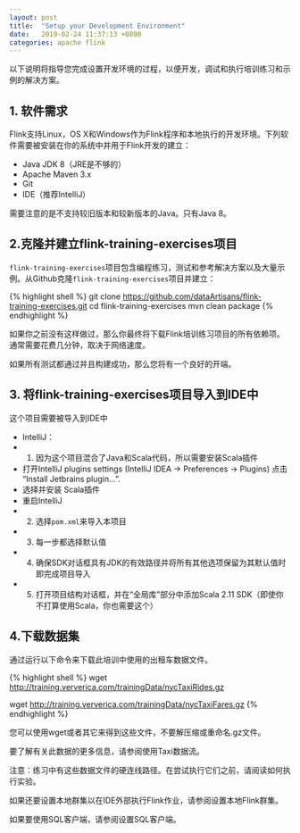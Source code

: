 ```yaml
---
layout: post
title:  "Setup your Development Environment"
date:   2019-02-24 11:37:13 +0800
categories: apache flink
---
```


以下说明将指导您完成设置开发环境的过程，以便开发，调试和执行培训练习和示例的解决方案。

## 1. 软件需求

Flink支持Linux，OS X和Windows作为Flink程序和本地执行的开发环境。下列软件需要被安装在你的系统中并用于Flink开发的建立：

- Java JDK 8（JRE是不够的）
- Apache Maven 3.x
- Git
- IDE（推荐IntelliJ）

需要注意的是不支持较旧版本和较新版本的Java。只有Java 8。

## 2.克隆并建立flink-training-exercises项目

`flink-training-exercises`项目包含编程练习，测试和参考解决方案以及大量示例。从Github克隆`flink-training-exercises`项目并建立：

{% highlight shell %}
git clone https://github.com/dataArtisans/flink-training-exercises.git
cd flink-training-exercises
mvn clean package
{% endhighlight %}

如果你之前没有这样做过，那么你最终将下载Flink培训练习项目的所有依赖项。通常需要花费几分钟，取决于网络速度。

如果所有测试都通过并且构建成功，那么您将有一个良好的开端。

## 3. 将flink-training-exercises项目导入到IDE中

这个项目需要被导入到IDE中

- IntelliJ：
 - 1. 因为这个项目混合了Java和Scala代码，所以需要安装Scala插件
  - 打开IntelliJ plugins settings (IntelliJ IDEA -> Preferences -> Plugins) 点击 “Install Jetbrains plugin…”.
  - 选择并安装 Scala插件
  - 重启IntelliJ
 - 2. 选择`pom.xml`来导入本项目
 - 3. 每一步都选择默认值
 - 4. 确保SDK对话框具有JDK的有效路径并将所有其他选项保留为其默认值时即完成项目导入
 - 5. 打开项目结构对话框，并在“全局库”部分中添加Scala 2.11 SDK（即使你不打算使用Scala，你也需要这个）

## 4.下载数据集

通过运行以下命令来下载此培训中使用的出租车数据文件。

{% highlight shell %}
wget http://training.ververica.com/trainingData/nycTaxiRides.gz

wget http://training.ververica.com/trainingData/nycTaxiFares.gz
{% endhighlight %}

您可以使用wget或者其它来得到这些文件，不要解压缩或重命名.gz文件。

要了解有关此数据的更多信息，请参阅使用Taxi数据流。

注意：练习中有这些数据文件的硬连线路径。在尝试执行它们之前，请阅读如何执行实验。

如果还要设置本地群集以在IDE外部执行Flink作业，请参阅设置本地Flink群集。

如果要使用SQL客户端，请参阅设置SQL客户端。
